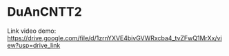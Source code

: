 # DuAnCNTT2
 
Link video demo: https://drive.google.com/file/d/1zrnYXVE4bivGVWRxcba4_tvZFwQ1MrXx/view?usp=drive_link
